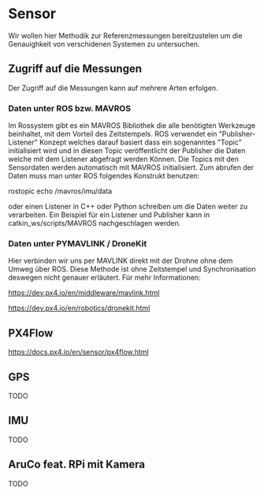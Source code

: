 # Sensor
Wir wollen hier Methodik zur Referenzmessungen bereitzustelen um die Genauighkeit von verschidenen Systemen zu untersuchen.
## Zugriff auf die Messungen
Der Zugriff auf die Messungen kann auf mehrere Arten erfolgen. 
### Daten unter ROS bzw. MAVROS
Im Rossystem gibt es ein MAVROS Bibliothek die alle benötigten Werkzeuge beinhaltet, mit dem Vorteil des Zeitstempels.
ROS verwendet ein "Publisher-Listener" Konzept welches darauf basiert dass ein sogenanntes "Topic" initialisiert wird und in diesen Topic veröffentlicht der Publisher die Daten welche mit dem Listener abgefragt werden Können. Die Topics mit den Sensordaten werden automatisch mit MAVROS initialisiert. Zum abrufen der Daten muss man unter ROS folgendes Konstrukt benutzen:

rostopic echo /mavros/imu/data

oder einen Listener in C++ oder Python schreiben um die Daten weiter zu verarbeiten. Ein Beispiel für ein Listener und Publisher kann in catkin_ws/scripts/MAVROS nachgeschlagen werden.
### Daten unter PYMAVLINK / DroneKit
Hier verbinden wir uns per MAVLINK direkt mit der Drohne ohne dem Umweg über ROS. Diese Methode ist ohne Zeitstempel und Synchronisation deswegen nicht genauer erläutert. Für mehr Informationen:

https://dev.px4.io/en/middleware/mavlink.html

https://dev.px4.io/en/robotics/dronekit.html
## PX4Flow
https://docs.px4.io/en/sensor/px4flow.html
## GPS
TODO
## IMU
TODO
## AruCo feat. RPi mit Kamera
TODO
